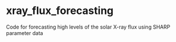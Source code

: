 # xray_flux_forecasting
Code for forecasting high levels of the solar X-ray flux using SHARP parameter data
